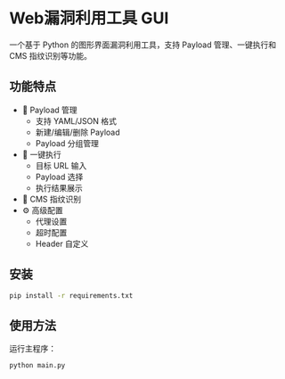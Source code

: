 # Web漏洞利用工具 GUI

一个基于 Python 的图形界面漏洞利用工具，支持 Payload 管理、一键执行和 CMS 指纹识别等功能。

## 功能特点

- 📂 Payload 管理
  - 支持 YAML/JSON 格式
  - 新建/编辑/删除 Payload
  - Payload 分组管理
- 🎯 一键执行
  - 目标 URL 输入
  - Payload 选择
  - 执行结果展示
- 🧠 CMS 指纹识别
- ⚙️ 高级配置
  - 代理设置
  - 超时配置
  - Header 自定义

## 安装

```bash
pip install -r requirements.txt
```

## 使用方法

运行主程序：

```bash
python main.py
``` 
